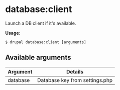 # database:client
Launch a DB client if it's available.

**Usage:**
```
$ drupal database:client [arguments]
```

## Available arguments
Argument | Details
---------|-------------
database | Database key from settings.php
